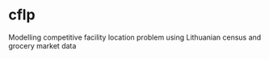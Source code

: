 # cflp
Modelling competitive facility location problem using Lithuanian census and grocery market data
